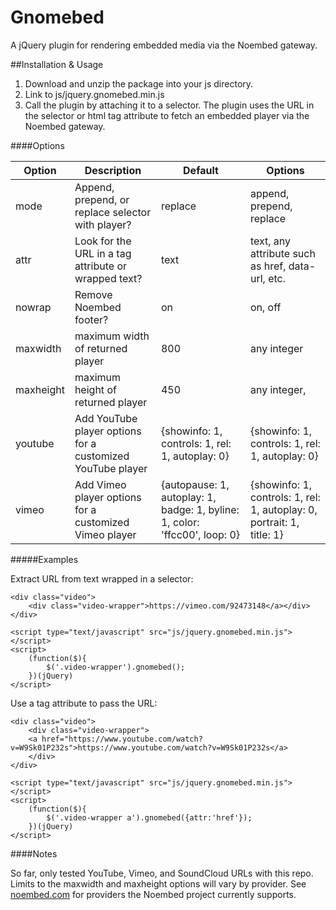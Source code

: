 # Gnomebed
A jQuery plugin for rendering embedded media via the Noembed gateway.

##Installation & Usage

1. Download and unzip the package into your js directory.
2. Link to js/jquery.gnomebed.min.js
3. Call the plugin by attaching it to a selector. The plugin uses the URL in the selector or html tag attribute to fetch an embedded player via the Noembed gateway.
 

####Options

| Option | Description | Default | Options
| --- | --- | --- | --- |
| mode | Append, prepend, or replace selector with player? | replace | append, prepend, replace
| attr | Look for the URL in a tag attribute or wrapped text? | text | text, any attribute such as href, data-url, etc.
| nowrap | Remove Noembed footer? | on | on, off
| maxwidth | maximum width of returned player | 800 | any integer
| maxheight | maximum height of returned player | 450 | any integer,
| youtube | Add YouTube player options for a customized YouTube player | {showinfo: 1, controls: 1, rel: 1, autoplay: 0} |  {showinfo: 1, controls: 1, rel: 1, autoplay: 0}
| vimeo | Add Vimeo player options for a customized Vimeo player | {autopause: 1, autoplay: 1, badge: 1, byline: 1, color: 'ffcc00', loop: 0} |  {showinfo: 1, controls: 1, rel: 1, autoplay: 0, portrait: 1, title: 1}

#####Examples

Extract URL from text wrapped in a selector:

```
<div class="video">
	<div class="video-wrapper">https://vimeo.com/92473148</a></div>
</div>

<script type="text/javascript" src="js/jquery.gnomebed.min.js"></script>
<script>
	(function($){
		$('.video-wrapper').gnomebed();
	})(jQuery)
</script>
```

Use a tag attribute to pass the URL:

```
<div class="video">
	<div class="video-wrapper">
	<a href="https://www.youtube.com/watch?v=W9Sk01P232s">https://www.youtube.com/watch?v=W9Sk01P232s</a>
	</div>
</div>

<script type="text/javascript" src="js/jquery.gnomebed.min.js"></script>
<script>
	(function($){
		$('.video-wrapper a').gnomebed({attr:'href'});
	})(jQuery)
</script>
```

####Notes

So far, only tested YouTube, Vimeo, and SoundCloud URLs with this repo. Limits to the maxwidth and maxheight options will vary by provider. See [noembed.com](http://noembed.com) for providers the Noembed project currently supports.